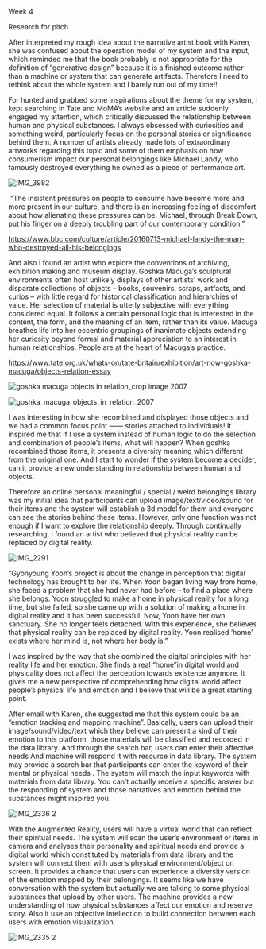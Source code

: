 Week 4 

Research for pitch

After interpreted my rough idea about the narrative artist book with Karen, she was confused about the operation model of my system and the input, which reminded me that the book probably  is not appropriate for the definition of “generative design” because it is a finished outcome rather than a machine or system that can generate artifacts. Therefore I need to rethink about the whole system and I barely run out of my time!! 

For hunted and grabbed some inspirations about the theme for my system, I kept searching in Tate and MoMA’s website and an article suddenly engaged my attention, which critically discussed the relationship between human and physical substances. I always obsessed with curiosities and something weird, particularly focus on the personal stories or significance behind them. A number of artists already made lots of extraordinary artworks regarding this topic and some of them emphasis on how consumerism impact our personal belongings like Michael Landy, who famously destroyed everything he owned as a piece of performance art.

![IMG_3982](https://user-images.githubusercontent.com/68723373/96462740-82741600-1258-11eb-823e-aeccddb5f1c1.GIF)

 “The insistent pressures on people to consume have become more and more present in our culture, and there is an increasing feeling of discomfort about how alienating these pressures can be. Michael, through Break Down, put his finger on a deeply troubling part of our contemporary condition.” 

https://www.bbc.com/culture/article/20160713-michael-landy-the-man-who-destroyed-all-his-belongings

And also I found an artist who explore the conventions of archiving, exhibition making and museum display. Goshka Macuga’s sculptural environments often host unlikely displays of other artists’ work and disparate collections of objects – books, souvenirs, scraps, artfacts, and curios – with little regard for historical classification and hierarchies of value. Her selection of material is utterly subjective with everything considered equal. It follows a certain personal logic that is interested in the content, the form, and the meaning of an item, rather than its value. Macuga breathes life into her eccentric groupings of inanimate objects extending her curiosity beyond formal and material appreciation to an interest in human relationships. People are at the heart of Macuga’s practice. 

https://www.tate.org.uk/whats-on/tate-britain/exhibition/art-now-goshka-macuga/objects-relation-essay


![goshka macuga objects in relation_crop image 2007](https://user-images.githubusercontent.com/68723373/96463190-08905c80-1259-11eb-9548-8635eac04c74.jpg)

![goshka_macuga_objects_in_relation_2007](https://user-images.githubusercontent.com/68723373/96463217-0deda700-1259-11eb-8605-83998e4c984a.jpg)


I was interesting in how she recombined and displayed those objects and we had a common focus point ——  stories attached to individuals!  It inspired me that if I use a system instead of human logic to do the selection and combination of people’s items, what will happen? When goshka recombined those items, it presents a diversity meaning which different from the original one. And I start to wonder if the system become a decider, can it provide a new understanding in relationship between human and objects. 

Therefore an online personal meaningful / special / weird belongings library was my initial idea that participants can upload image/text/video/sound for their items and the system will establish a 3d model for them and everyone can see the stories behind these items. However, only one function was not enough if I want to explore the relationship deeply. Through continually researching, I found an artist who believed that physical reality can be replaced by digital reality. 

![IMG_2291](https://user-images.githubusercontent.com/68723373/96463595-7472c500-1259-11eb-82af-0a8ae5fe49bc.PNG)

“Gyonyoung Yoon’s project is about the change in perception that digital technology has brought to her life. When Yoon began living way from home, she faced a problem that she had never had before – to find a place where she belongs. Yoon struggled to make a home in physical reality for a long time, but she failed, so she came up with a solution of making a home in digital reality and it has been successful. Now, Yoon have her own sanctuary. She no longer feels detached. With this experience, she believes that physical reality can be replaced by digital reality. Yoon realised ‘home’ exists where her mind is, not where her body is.” 

I was inspired by the way that she combined the digital principles with her reality life and her emotion. She finds a real “home”in digital world and physicality does not affect the perception towards existence anymore. It gives me a new perspective of comprehending how digital world affect people’s physical life and emotion and I believe that will be a great starting point.

After email with Karen, she suggested me that this system could be an “emotion tracking and mapping machine”. Basically, users can upload their image/sound/video/text which they believe can present a kind of their emotion to this platform, those materials will be classified and recorded in the data library. And through the search bar, users can enter their affective needs And machine will respond it with resource in data library. The system may provide a search bar that participants can enter the keyword of their mental or physical needs . The system will match the input keywords with materials from data library. You can’t actually receive a specific answer but the responding  of system and those narratives and emotion behind the substances might inspired you. 

![IMG_2336 2](https://user-images.githubusercontent.com/68723373/96466595-8dc94080-125c-11eb-8125-670ebc7e6a97.GIF)

With the Augmented Reality, users will have a virtual world that can reflect their spiritual needs. The system will scan the user’s environment or items in camera and analyses their personality and spiritual needs and provide a digital world which constituted by materials from data library and the system will connect them with user’s physical environment/object on screen. It provides a chance that users can experience a diversity version of the emotion mapped by their belongings. It seems like we have conversation with the system but actually we are talking to some physical substances that upload by other users. The machine provides a new understanding of how physical substances affect our emotion and reserve story. Also it use an objective intellection to build connection between each users with emotion visualization. 

![IMG_2335 2](https://user-images.githubusercontent.com/68723373/96472051-99b80100-1262-11eb-98ac-03835be8edc1.GIF)

